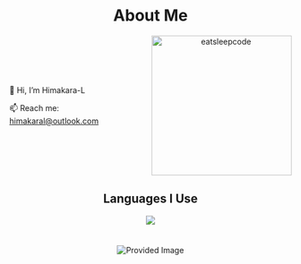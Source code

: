 <div style="text-align: center;">
  <!-- About Me Heading -->
  <h1>About Me</h1>

  <!-- 1st Row: Description and GIF -->
  <div style="display: flex; align-items: center; justify-content: center; margin-bottom: 20px;">
    <div style="margin-right: 20px;">
      <p style="text-align: left;">👋 Hi, I’m Himakara-L</p>
      <p style="text-align: left;">📫 Reach me: <a href="mailto:himakaral@outlook.com">himakaral@outlook.com</a></p>
    </div>
    <img src="https://github.com/raghavk16/raghavk16/blob/master/giphy.webp" alt="eatsleepcode" width="250" height="250" />
  </div>
  
  <!-- 2nd Row: Languages I Use -->
  <div style="margin-bottom: 20px;">
    <h2>Languages I Use</h2>
    <a href="https://github.com/HimakaraL/HimakaraL">
      <img src="https://github-readme-stats.vercel.app/api/top-langs/?username=HimakaraL&hide=java,html,shaderlab,csharp,glsl,tex&title_color=ffffff&text_color=ffffff&icon_color=ffffff&bg_color=151515&langs_count=3" />
    </a>
  </div>

  <br/>
  <!-- 3rd Row: Provided Image -->
  <div>
    <img src="https://github.com/user-attachments/assets/71542cd7-4791-40b4-9a8d-b7871abc7da1" alt="Provided Image" />
  </div>
</div>
